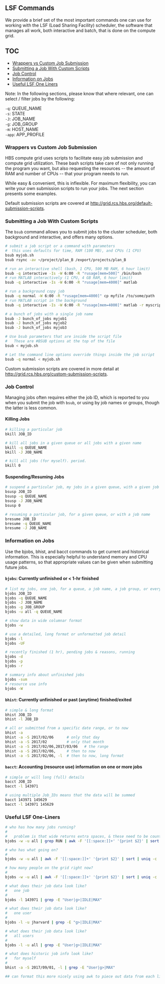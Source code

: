 ## LSF Commands

We provide a brief set of the most important commands one can use for working with 
the LSF (Load Sharing Facility) scheduler, the software that manages all work, both 
interactive and batch, that is done on the compute grid.


## TOC
* [Wrappers vs Custom Job Submission](#intro)
* [Submitting a Job With Custom Scripts](#custom_scripts)
* [Job Control](#job_control)
* [Information on Jobs](#job_info)
* [Useful LSF One Liners](#useful_commands)


Note: In the following sections, please know that where relevant, one can 
select / filter jobs by the following:

  `-q`: QUEUE_NAME<br>
  `-s`: STATE<br>
  `-J`: JOB_NAME<br>
  `-g`: JOB_GROUP<br>
  `-m`: HOST_NAME<br>
`-app`: APP_PROFILE<br>


<a name="job_submission"></a>
### Wrappers vs Custom Job Submission

HBS compute grid uses scripts to facilitate easy job submission and compute grid utilization.
These bash scripts take care of not only running the program you want, but also requesting the
resources -- the amount of RAM and number of CPUs -- that your program needs to run.

While easy & convenient, this is inflexible. For maximum flexibility, you can write your own
submission scripts to run your jobs. The next section presents some examples.

Default submission scripts are covered at http://grid.rcs.hbs.org/default-submission-scripts.


<a name="custom_scripts"></a>
### Submitting a Job With Custom Scripts

The `bsub` command allows you to submit jobs to the cluster scheduler, both background and 
interactive, and offers many options.

```bash
# submit a job script or a command with parameters
#  this uses defaults for time, RAM (100 MB), and CPUs (1 CPU)
bsub myjob.sh
bsub rsync -av ~/project/plan_B /export/projects/plan_B

# run an interactive shell (bash, 1 CPU, 500 MB RAM, 6 hour limit)
bsub -q interactive -Is -W 6:00 -R "rusage[mem=500]" /bin/bash
# run MATLAB interactively (1 CPU, 4 GB RAM, 6 hour limit)
bsub -q interactive -Is -W 6:00 -R "rusage[mem=4000]" matlab

# run a background copy job
bsub -q normal -W 6:00 -R "rusage[mem=4000]" cp myfile /to/some/path
# run MATLAB script in the background
bsub -q interactive -Is -W 6:00 -R "rusage[mem=4000]" matlab -r myscript.m

# a bunch of jobs with a single job name
bsub -J bunch_of_jobs myjob1
bsub -J bunch_of_jobs myjob2
bsub -J bunch_of_jobs myjob3

# Use bsub parameters that are inside the script file
#   These are #BSUB options at the top of the file
bsub < myjob.sh

# Let the command line options override things inside the job script
bsub -q normal < myjob.sh

```

Custom submission scripts are covered in more detail at http://grid.rcs.hbs.org/custom-submission-scripts.


<a name="job_control"></a>
### Job Control

Managing jobs often requires either the job ID, which is reported to you when you submit
the job with `bsub`, or using by job names or groups, though the latter is less common.

#### Killing Jobs
```bash
# killing a particular job
bkill JOB_ID

# kill all jobs in a given queue or all jobs with a given name
bkill -q QUEUE_NAME
bkill -J JOB_NAME

# kill all jobs (for myself). period.
bkill 0
```

#### Suspending/Resuming Jobs

```bash
# suspend a particular job, my jobs in a given queue, with a given job name, or ALL jobs
bsusp JOB_ID
bsusp -q QUEUE_NAME
bsusp -J JOB_NAME
bsusp 0

# resuming a particular job, for a given queue, or with a job name
bresume JOB_ID
bresume -q QUEUE_NAME
bresume -J JOB_NAME
```


<a name="job_info"></a>
### Information on Jobs

Use the bjobs, bhist, and bacct commands to get current and historical information. This is
especially helpful to understand memory and CPU usage patterns, so that appropriate 
values can be given when submitting future jobs.

#### `bjobs`: Currently unfinished or < 1-hr finished

```bash
# list my jobs, one job, for a queue, a job name, a job group, or everyone's jobs
bjobs JOB_ID
bjobs -q QUEUE_NAME
bjobs -J JOB_NAME
bjobs -g JOB_GROUP
bjobs -u all -q QUEUE_NAME

# show data in wide columnar format
bjobs -w

# use a detailed, long format or unformatted job detail
bjobs -l 
bjobs -UF

# recently finished (1 hr), pending jobs & reasons, running
bjobs -d
bjobs -p
bjobs -r

# summary info about unfinished jobs
bjobs -sum
# resource use info
bjobs -W
```

#### `bhist`: Currently unfinished or past (anytime) finished/exited

```bash
# simple & long format
bhist JOB_ID
bhist -l JOB_ID

# all or submitted from a specific date range, or to now
bhist -a 
bhist -a -S 2017/02/06      # only that day
bhist -a -S 2017/02         # only that month
bhist -a -S 2017/02/06,2017/03/06   # the range
bhist -a -S 2017/02/06,     # then to now
bhist -a -S 2017/02/06, -l  # then to now, long format
```

#### `bacct`: Accounting (resource use) information on one or more jobs

```bash 
# simple or will long (full) details
bacct JOB_ID
bacct -l 143971

# using multiple Job_IDs means that the data will be summed
bacct 143971 145629
bacct -l 143971 145629
```

<a name="useful_commands"></a>
### Useful LSF One-Liners

```bash
# who has how many jobs running?
#
#   problem is that wide returns extra spaces, & these need to be counted as one delimiter
bjobs -w -u all | grep RUN | awk -F '[[:space:]]+' '{print $2}' | sort | uniq -c

# who has what going on?
#
bjobs -w -u all | awk -F '[[:space:]]+' '{print $2}' | sort | uniq -c

# how many people on the grid right now?
#
bjobs -w -u all | awk -F '[[:space:]]+' '{print $2}' | sort | uniq -c | wc -l

# what does their job data look like?
#   one job
#
bjobs -l 143971 | grep -E "User|g>|IDLE|MAX"

# what does their job data look like?
#   one user
#
bjobs -l -u jharvard | grep -E "g>|IDLE|MAX"

# what does their job data look like?
#   all users
#
bjobs -l -u all | grep -E "User|g>|IDLE|MAX"

# what does historic job info look like?
#   for myself
#
bhist -a -S 2017/09/01, -l | grep -E "User|g>|MAX"

## can format this more nicely using awk to piece out data from each line

```

